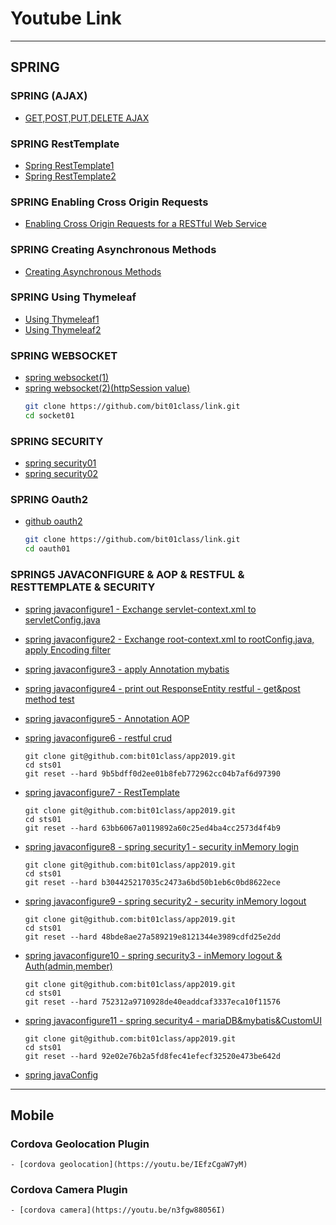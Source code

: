 # Youtube Link

---
## SPRING

### SPRING (AJAX)
   - [GET,POST,PUT,DELETE AJAX](https://youtu.be/G58fIlsPxqE)
        
### SPRING RestTemplate
   - [Spring RestTemplate1](https://youtu.be/CBLQMwNWJoQ)
   - [Spring RestTemplate2](https://youtu.be/qY-h1la1cmw)

### SPRING Enabling Cross Origin Requests
   - [Enabling Cross Origin Requests for a RESTful Web Service](https://youtu.be/RtO1_JS_xVo)

### SPRING Creating Asynchronous Methods
   - [Creating Asynchronous Methods](https://youtu.be/GMRm9BDSMDs)

### SPRING Using Thymeleaf
   - [Using Thymeleaf1](https://youtu.be/pybo5J6BVsw)
   - [Using Thymeleaf2](https://youtu.be/CgPJZafJ-rA)

### SPRING WEBSOCKET
   - [spring websocket(1)](https://youtu.be/vWWqJY6jUj8)
   - [spring websocket(2)(httpSession value)](https://youtu.be/n4f-NQ_bsd8)
      ```sh
      git clone https://github.com/bit01class/link.git
      cd socket01
      ```
      
### SPRING SECURITY
   - [spring security01](https://youtu.be/bswWv5T1utk)
   - [spring security02](https://youtu.be/tPOydiaD0V0)
         
### SPRING Oauth2
   - [github oauth2](https://youtu.be/0dMA31QH6PM)
      ```sh
      git clone https://github.com/bit01class/link.git
      cd oauth01
      ```

### SPRING5 JAVACONFIGURE & AOP & RESTFUL & RESTTEMPLATE & SECURITY

   - [spring javaconfigure1 - Exchange servlet-context.xml to servletConfig.java](https://youtu.be/UmFlWTzJCg4)
   - [spring javaconfigure2 - Exchange root-context.xml to rootConfig.java, apply Encoding filter](https://youtu.be/Lj_pVpN51ec)
   - [spring javaconfigure3 - apply Annotation mybatis](https://youtu.be/MnxPjsHPaHA)
   - [spring javaconfigure4 - print out ResponseEntity restful - get&post method test](https://youtu.be/Tro7cuIzbHM)
   - [spring javaconfigure5 - Annotation AOP](https://youtu.be/hrr-llaZmXc)
   - [spring javaconfigure6 - restful crud](https://youtu.be/oZzX8hIUO2Q)
      ``` shell
      git clone git@github.com:bit01class/app2019.git 
      cd sts01 
      git reset --hard 9b5bdff0d2ee01b8feb772962cc04b7af6d97390
      ```
   - [spring javaconfigure7 - RestTemplate ](https://youtu.be/LLaJJDTrvw4)
      ``` shell
      git clone git@github.com:bit01class/app2019.git 
      cd sts01 
      git reset --hard 63bb6067a0119892a60c25ed4ba4cc2573d4f4b9
      ```
   - [spring javaconfigure8 - spring security1 - security inMemory login ](https://youtu.be/dKdTUecaPTA)
      ``` shell
      git clone git@github.com:bit01class/app2019.git 
      cd sts01 
      git reset --hard b304425217035c2473a6bd50b1eb6c0bd8622ece
      ```
   - [spring javaconfigure9 - spring security2 - security inMemory logout ](https://youtu.be/X7ArG6DJ51s)
      ``` shell
      git clone git@github.com:bit01class/app2019.git 
      cd sts01 
      git reset --hard 48bde8ae27a589219e8121344e3989cdfd25e2dd
      ```
   - [spring javaconfigure10 - spring security3 - inMemory logout & Auth(admin,member)](https://youtu.be/NsSy2qUR2OY)
      ``` shell
      git clone git@github.com:bit01class/app2019.git 
      cd sts01 
      git reset --hard 752312a9710928de40eaddcaf3337eca10f11576
      ```
   - [spring javaconfigure11 - spring security4 - mariaDB&mybatis&CustomUI](https://youtu.be/EUPyn3Eqcl8)
      ``` shell
      git clone git@github.com:bit01class/app2019.git 
      cd sts01 
      git reset --hard 92e02e76b2a5fd8fec41efecf32520e473be642d
      ```


   - [spring javaConfig](https://youtu.be/nX1h2B8XOmo)

---
## Mobile 

### Cordova Geolocation Plugin
    - [cordova geolocation](https://youtu.be/IEfzCgaW7yM)

### Cordova Camera Plugin
    - [cordova camera](https://youtu.be/n3fgw88056I)



